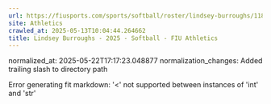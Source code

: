 ```yaml
---
url: https://fiusports.com/sports/softball/roster/lindsey-burroughs/11806/
site: Athletics
crawled_at: 2025-05-13T10:04:44.264662
title: Lindsey Burroughs - 2025 - Softball - FIU Athletics
---
```

normalized_at: 2025-05-22T17:17:23.048877
normalization_changes: Added trailing slash to directory path

Error generating fit markdown: '<' not supported between instances of 'int' and 'str'